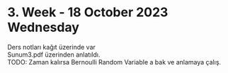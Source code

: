 # 3. Week - 18 October 2023 Wednesday

Ders notları kağıt üzerinde var  
Sunum3.pdf üzerinden anlatıldı.  
TODO: Zaman kalırsa Bernoulli Random Variable a bak ve anlamaya çalış.